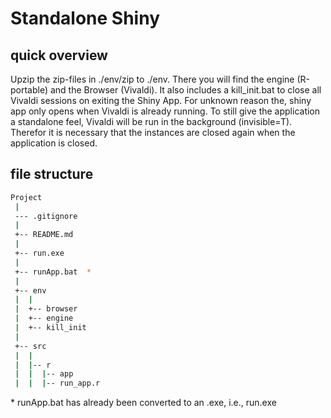 # Standalone Shiny

## quick overview
Upzip the zip-files in ./env/zip to ./env. There you will find the engine (R-portable) and the Browser (Vivaldi). It also includes a kill_init.bat to close all Vivaldi sessions on exiting the Shiny App. For unknown reason the, shiny app only opens when Vivaldi is already running. To still give the application a standalone feel, Vivaldi will be run in the background (invisible=T). Therefor it is necessary that the instances are closed again when the application is closed.

## file structure

```bash
Project
 |
 --- .gitignore
 |    
 +-- README.md
 |    
 +-- run.exe
 |    
 +-- runApp.bat  *
 |
 +-- env
 |  |  
 |  +-- browser
 |  +-- engine
 |  +-- kill_init
 |
 +-- src
 |  |  
 |  |-- r
 |  |  |-- app
 |  |  |-- run_app.r
```


\* runApp.bat has already been converted to an .exe, i.e., run.exe
